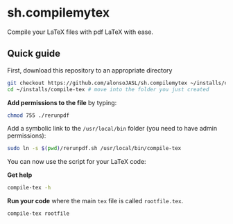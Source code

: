 # sh.compilemytex
Compile your LaTeX files with pdf LaTeX with ease.

## Quick guide
First, download this repository to an appropriate directory
```bash
git checkout https://github.com/alonsoJASL/sh.compilemytex ~/installs/compile-tex 
cd ~/installs/compile-tex # move into the folder you just created
```

**Add permissions to the file** by typing: 
```bash
chmod 755 ./rerunpdf
```

Add a symbolic link to the `/usr/local/bin` folder (you need to have admin permissions):
```bash
sudo ln -s $(pwd)/rerunpdf.sh /usr/local/bin/compile-tex
```

You can now use the script for your LaTeX code: 

**Get help**
```bash
compile-tex -h
```

**Run your code** where the main `tex` file is called `rootfile.tex`. 
```bash
compile-tex rootfile
```
